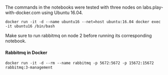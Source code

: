 The commands in the notebooks were tested with three nodes on labs.play-with-docker.com using Ubuntu 16.04.

`docker run -it -d --name ubuntu16 --net=host ubuntu:16.04
docker exec -it ubuntu16 /bin/bash`

Make sure to run rabbitmq on node 2 before running its corresponding notebook.

#### Rabbitmq in Docker
`docker run -it -d --rm --name rabbitmq -p 5672:5672 -p 15672:15672 rabbitmq:3-management`


